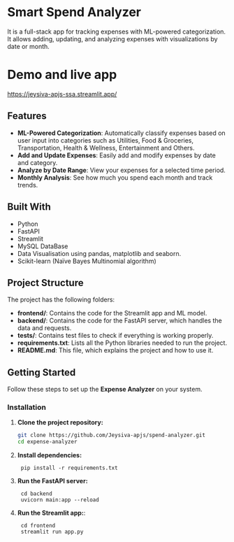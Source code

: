 # Smart Spend Analyzer

It is a full-stack app for tracking expenses with ML-powered categorization. It allows adding, updating, and analyzing expenses with visualizations by date or month. 

# Demo and live app 
https://jeysiva-apjs-ssa.streamlit.app/

## Features

- **ML-Powered Categorization**: Automatically classify expenses based on user input into categories such as Utilities, Food &      Groceries, Transportation, Health & Wellness, Entertainment and Others.
- **Add and Update Expenses**: Easily add and modify expenses by date and category.
- **Analyze by Date Range**: View your expenses for a selected time period.
- **Monthly Analysis**: See how much you spend each month and track trends.

## Built With

- Python
- FastAPI
- Streamlit
- MySQL DataBase
- Data Visualisation using pandas, matplotlib and seaborn.
- Scikit-learn (Naïve Bayes Multinomial algorithm)


## Project Structure

The project has the following folders:

- **frontend/**: Contains the code for the Streamlit app and ML model.
- **backend/**: Contains the code for the FastAPI server, which handles the data and requests.
- **tests/**: Contains test files to check if everything is working properly.
- **requirements.txt**: Lists all the Python libraries needed to run the project.
- **README.md**: This file, which explains the project and how to use it.

## Getting Started

Follow these steps to set up the **Expense Analyzer** on your system.


### Installation

1. **Clone the project repository:**
   ```bash
   git clone https://github.com/Jeysiva-apjs/spend-analyzer.git
   cd expense-analyzer

2. **Install dependencies:**  
   ```commandline
    pip install -r requirements.txt
   ```

3. **Run the FastAPI server:** 
   ```commandline
    cd backend
    uvicorn main:app --reload
   ```
4. **Run the Streamlit app:**:   
   ```commandline
    cd frontend
    streamlit run app.py
   ```
